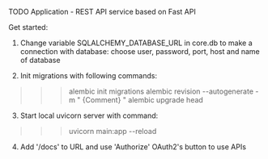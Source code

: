TODO Application - REST API service based on Fast API

Get started:

1. Change variable SQLALCHEMY_DATABASE_URL in core.db to make a connection with database:
choose user, password, port, host and name of database

2. Init migrations with following commands:
>>> alembic init migrations
>>> alembic revision --autogenerate -m " {Comment} "
>>> alembic upgrade head

3. Start local uvicorn server with command:
>>> uvicorn main:app --reload

4. Add '/docs' to URL and use 'Authorize' OAuth2's button to use APIs
